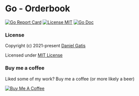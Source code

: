 # Go - Orderbook

[![Go Report Card](https://goreportcard.com/badge/github.com/danielgatis/go-orderbook?style=flat-square)](https://goreportcard.com/report/github.com/danielgatis/go-orderbook)
[![License MIT](https://img.shields.io/badge/license-MIT-blue.svg)](https://raw.githubusercontent.com/danielgatis/go-orderbook/master/LICENSE)
[![Go Doc](https://img.shields.io/badge/godoc-reference-blue.svg?style=flat-square)](https://godoc.org/github.com/danielgatis/go-orderbook)

### License

Copyright (c) 2021-present [Daniel Gatis](https://github.com/danielgatis)

Licensed under [MIT License](./LICENSE)

### Buy me a coffee

Liked some of my work? Buy me a coffee (or more likely a beer)

<a href="https://www.buymeacoffee.com/danielgatis" target="_blank"><img src="https://bmc-cdn.nyc3.digitaloceanspaces.com/BMC-button-images/custom_images/orange_img.png" alt="Buy Me A Coffee" style="height: auto !important;width: auto !important;"></a>
